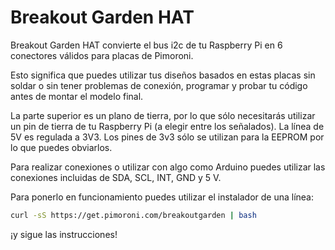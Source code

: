 <!--
---
name: Breakout Garden HAT
class: board
type: io
formfactor: HAT
manufacturer: Pimoroni
description: Break out your i2c bus to 6 edge connectors.
url: https://shop.pimoroni.com/products/breakout-garden-hat
github: https://github.com/pimoroni/breakout-garden
buy: https://shop.pimoroni.com/products/breakout-garden-hat
image: 'breakout-garden-hat.png'
pincount: 40
eeprom: yes
power:
  '1':
  '2':
  '4':
  '17':
ground:
  '9':
  '25':
  '39':
pin:
  '3':
    mode: i2c
  '5':
    mode: i2c
  '7':
    name: Interrupt
    mode: input
  '36':
    name: EEPROM WP
    mode: output
    active: low
-->
# Breakout Garden HAT

Breakout Garden HAT convierte el bus i2c de tu Raspberry Pi en 6 conectores válidos para placas de Pimoroni.

Esto significa que puedes utilizar tus diseños basados en estas placas sin soldar o sin tener problemas de conexión, programar y probar tu código antes de montar el modelo final.

La parte superior es un plano de tierra, por lo que sólo necesitarás utilizar un pin de tierra de tu Raspberry Pi (a elegir entre los señalados). La línea de 5V es regulada a 3V3. Los pines de 3v3 sólo se utilizan para la EEPROM por lo que puedes obviarlos.

Para realizar conexiones o utilizar con algo como Arduino puedes utilizar las conexiones incluidas de SDA, SCL, INT, GND y 5 V.

Para ponerlo en funcionamiento puedes utilizar el instalador de una línea:

```bash
curl -sS https://get.pimoroni.com/breakoutgarden | bash
```

¡y sigue las instrucciones!
